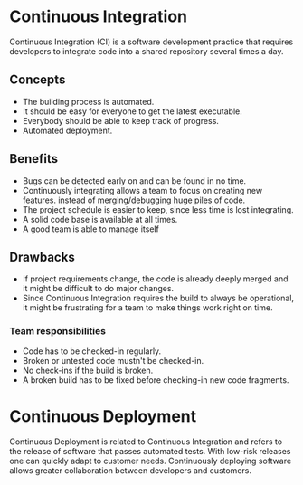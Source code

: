 Continuous Integration
======================
Continuous Integration (CI) is a software development practice that requires
developers to integrate code into a shared repository several times a day.

Concepts
--------
* The building process is automated.
* It should be easy for everyone to get the latest executable.
* Everybody should be able to keep track of progress.
* Automated deployment.

Benefits
--------
* Bugs can be detected early on and can be found in no time.
* Continuously integrating allows a team to focus on creating new features.
instead of merging/debugging huge piles of code.
* The project schedule is easier to keep, since less time is lost integrating.
* A solid code base is available at all times.
* A good team is able to manage itself

Drawbacks
---------
* If project requirements change, the code is already deeply merged and it
might be difficult to do major changes.
* Since Continuous Integration requires the build to always be operational, it
might be frustrating for a team to make things work right on time.

### Team responsibilities
* Code has to be checked-in regularly.
* Broken or untested code mustn't be checked-in.
* No check-ins if the build is broken.
* A broken build has to be fixed before checking-in new code fragments.

Continuous Deployment
=====================
Continuous Deployment is related to Continuous Integration and refers to the
release of software that passes automated tests. With low-risk releases one can
quickly adapt to customer needs. Continuously deploying software allows greater
collaboration between developers and customers.
